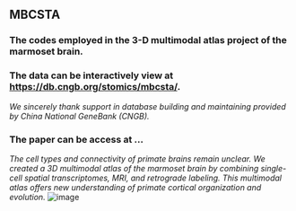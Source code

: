 ## MBCSTA
### The codes employed in the 3-D multimodal atlas project of the marmoset brain.
### The data can be interactively view at  https://db.cngb.org/stomics/mbcsta/.
*We sincerely thank support in database building and maintaining provided by China National GeneBank (CNGB).*
### The paper can be access at ...

*The cell types and connectivity of primate brains remain unclear. We created a 3D multimodal atlas of the marmoset brain by combining single-cell spatial transcriptomes, MRI, and retrograde labeling.*
*This multimodal atlas offers new understanding of primate cortical organization and evolution.*
![image](https://github.com/user-attachments/assets/a72a2497-bdc6-43ca-bf5c-9255816f3460)
